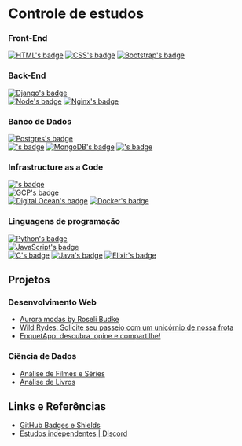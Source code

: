 # Controle de estudos

### Front-End 

  <a href="https://www.w3schools.com/html/default.asp"><img src="https://img.shields.io/badge/HTML5-E34F26?style=for-the-badge&logo=html5&logoColor=white" alt="HTML's badge"></img></a>
  <a href="https://www.w3schools.com/css/default.asp"><img src="https://img.shields.io/badge/CSS3-1572B6?style=for-the-badge&logo=css3&logoColor=white" alt="CSS's badge"></img></a>
  <a href="https://getbootstrap.com/docs/4.1/getting-started/introduction/"><img src="https://img.shields.io/badge/Bootstrap-563D7C?style=for-the-badge&logo=bootstrap&logoColor=white" alt="Bootstrap's badge"></img></a>

### Back-End

  <a href="https://docs.djangoproject.com/en/5.0/"><img src="https://img.shields.io/badge/Django-092E20?style=for-the-badge&logo=django&logoColor=white" alt="Django's badge"></img></a><br><a href="https://nodejs.org/en/docs"><img src="https://img.shields.io/badge/Node.js-43853D?style=for-the-badge&logo=node.js&logoColor=white" alt="Node's badge"></img></a>
  <a href="https://nginx.org/en/docs/"><img src="https://img.shields.io/badge/Nginx-009639?style=for-the-badge&logo=nginx&logoColor=white" alt="Nginx's badge"></img></a>

### Banco de Dados

  <a href="https://www.postgresql.org/docs/15/index.html"><img src="https://img.shields.io/badge/PostgreSQL-316192?style=for-the-badge&logo=postgresql&logoColor=white" alt="Postgres's badge"></img></a>
  <br><a href="https://firebase.google.com/docs/guides?hl=pt-br"><img src="https://img.shields.io/badge/Firebase-F29D0C?style=for-the-badge&logo=firebase&logoColor=white" alt="'s badge"></img></a> <a href="https://www.mongodb.com/docs/drivers/python-drivers/"><img src="https://img.shields.io/badge/MongoDB-4EA94B?style=for-the-badge&logo=mongodb&logoColor=white" alt="MongoDB's badge"></img></a>
  <a href="https://docs.phpmyadmin.net/en/latest/"><img src="https://img.shields.io/badge/mysql-4479A1.svg?style=for-the-badge&logo=mysql&logoColor=white" alt="'s badge"></img></a>

### Infrastructure as a Code
  
  
  <a href="https://www.w3schools.com/aws/index.php"><img src="https://img.shields.io/badge/AWS-%23FF9900.svg?style=for-the-badge&logo=amazon-aws&logoColor=white" alt="'s badge"></img></a>  
  <a href="https://googlecloudcheatsheet.withgoogle.com/"><img src="https://img.shields.io/badge/Google_Cloud-4285F4?style=for-the-badge&logo=google-cloud&logoColor=white" alt="GCP's badge"></img></a>  
  <a href="https://docs.digitalocean.com/products/getting-started/"><img src="https://img.shields.io/badge/DigitalOcean-0080FF?style=for-the-badge&logo=digitalocean&logoColor=white" alt="Digital Ocean's badge"></img></a>
  <a href="https://docs.docker.com/"><img src="https://img.shields.io/badge/Docker-2496ED?style=for-the-badge&logo=docker&logoColor=white" alt="Docker's badge"></img></a>  

### Linguagens de programação

  <a href="https://www.w3schools.com/python/default.asp"><img src="https://img.shields.io/badge/Python-14354C?style=for-the-badge&logo=python&logoColor=white" alt="Python's badge"></img></a> <br><a href="https://www.w3schools.com/js/default.asp"><img src="https://img.shields.io/badge/JavaScript-323330?style=for-the-badge&logo=javascript&logoColor=F7DF1E" alt="JavaScript's badge" ></img>
  <br></a> <a href="https://www.w3schools.com/c/index.php"><img src="https://img.shields.io/badge/C-00599C?style=for-the-badge&logo=c&logoColor=white" alt="C's badge"></img></a> <a href="https://www.w3schools.com/java/default.asp"><img src="https://img.shields.io/badge/Java-ED8B00?style=for-the-badge&logo=java&logoColor=white" alt="Java's badge"></img></a>
  <a href="https://hexdocs.pm/elixir/introduction.html"><img  src="https://img.shields.io/badge/elixir-%234B275F.svg?style=for-the-badge&logo=elixir&logoColor=white" alt="Elixir's badge"></img></a>

## Projetos

### Desenvolvimento Web

- [Aurora modas by Roseli Budke](https://github.com/budkee/e-commerce)
- [Wild Rydes: Solicite seu passeio com um unicórnio de nossa frota](https://github.com/budkee/serverless-aws-site)
- [EnquetApp: descubra, opine e compartilhe!](https://github.com/budkee/enquete)

### Ciência de Dados

- [Análise de Filmes e Séries]()
- [Análise de Livros]()

## Links e Referências

- [GitHub Badges e Shields](https://ileriayo.github.io/markdown-badges/)
- [Estudos independentes | Discord](https://discord.gg/bsgDauFQ)
